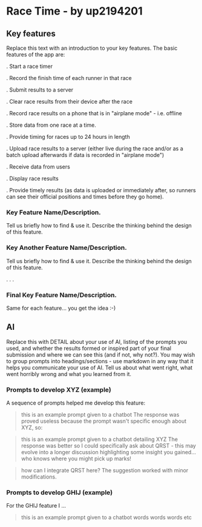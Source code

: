 # Race Time - by up2194201
## Key features
Replace this text with an introduction to your key features.
The basic features of the app are:

. Start a race timer

. Record the finish time of each runner in that race

. Submit results to a server

. Clear race results from their device after the race

. Record race results on a phone that is in "airplane mode" - i.e. offline

. Store data from one race at a time.

. Provide timing for races up to 24 hours in length

. Upload race results to a server (either live during the race and/or as a batch upload afterwards if data is recorded in "airplane mode")

. Receive data from users

. Display race results

. Provide timely results (as data is uploaded or immediately after, so runners can see their official positions and times before they go home).



### Key Feature Name/Description.
Tell us briefly how to find & use it.
Describe the thinking behind the design of this feature.  


### Key Another Feature Name/Description.
Tell us briefly how to find & use it.
Describe the thinking behind the design of this feature.  

.
.
.
### Final Key Feature Name/Description.
Same for each feature… you get the idea :-)


## AI
Replace this with DETAIL about your use of AI, listing of the prompts you used, and whether the results formed or inspired part of your final submission and where we can see this (and if not, why not?). You may wish to group prompts into headings/sections - use markdown in any way that it helps you communicate your use of AI.  Tell us about what went right,  what went horribly wrong and what you learned from it.

### Prompts to develop XYZ (example)
A sequence of prompts helped me develop this feature:

>  this is an example prompt given to a chatbot
The response was proved useless because the prompt wasn't specific enough about XYZ, so:

>  this is an example prompt given to a chatbot detailing XYZ
The response was better so I could specifically ask about QRST - this may evolve into a longer discussion highlighting some insight you gained… who knows where you might pick up marks!

>  how can I integrate QRST here?
The suggestion worked with minor modifications.

### Prompts to develop GHIJ (example)
For the GHIJ feature I ...

>  this is an example prompt given to a chatbot
words words words etc
